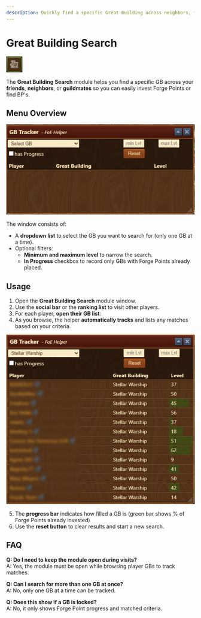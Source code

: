 ```yaml
---
description: Quickly find a specific Great Building across neighbors, friends, or guildmates for investment opportunities.
---
```


# Great Building Search

![Icon](./.images/icon.png)

The **Great Building Search** module helps you find a specific GB across your **friends**, **neighbors**, or **guildmates** so you can easily invest Forge Points or find BP's.

## Menu Overview

![Menu Overview](./.images/menu-structure.png)

The window consists of:

- A **dropdown list** to select the GB you want to search for (only one GB at a time).
- Optional filters:
  - **Minimum and maximum level** to narrow the search.
  - **In Progress** checkbox to record only GBs with Forge Points already placed.

## Usage

1. Open the **Great Building Search** module window.
2. Use the **social bar** or the **ranking list** to visit other players.
3. For each player, **open their GB list**:
4. As you browse, the helper **automatically tracks** and lists any matches based on your criteria.

![Menu Overview](./.images/usage.png)

5. The **progress bar** indicates how filled a GB is (green bar shows % of Forge Points already invested)
6. Use the **reset button** to clear results and start a new search.

## FAQ

**Q: Do I need to keep the module open during visits?**<br>
A: Yes, the module must be open while browsing player GBs to track matches.

**Q: Can I search for more than one GB at once?**<br>
A: No, only one GB at a time can be tracked.

**Q: Does this show if a GB is locked?**<br>
A: No, it only shows Forge Point progress and matched criteria.